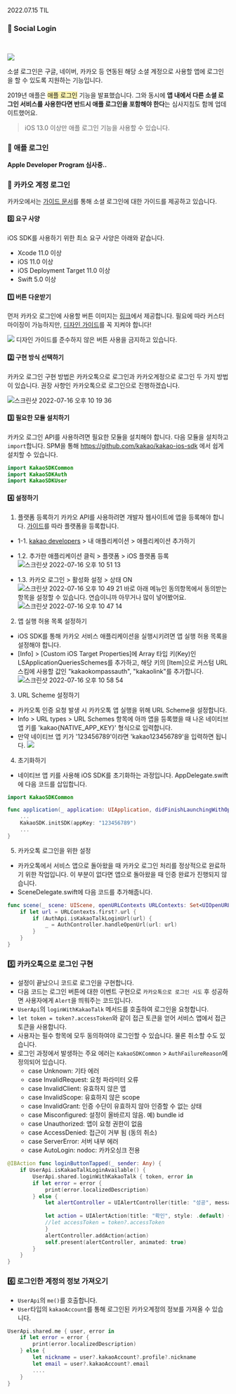 2022.07.15 TIL

### 📌 Social Login
<br>

![](https://www.freecodecamp.org/news/content/images/size/w2000/2021/10/MzBKTcnJA.jpeg)

소셜 로그인은 구글, 네이버, 카카오 등 연동된 해당 소셜 계정으로 사용할 앱에 로그인을 할 수 있도록 지원하는 기능입니다.

2019년 애플은 <span style="background-color:#FFF5B1">애플 로그인</span> 기능을 발표했습니다. 그와 동시에 **앱 내에서 다른 소셜 로그인 서비스를 사용한다면 반드시 애플 로그인을 포함해야 한다**는 심사지침도 함께 업데이트했어요.

> iOS 13.0 이상만 애플 로그인 기능을 사용할 수 있습니다.

### 📌 애플 로그인
**Apple Developer Program 심사중..**

### 📌 카카오 계정 로그인

카카오에서는 [가이드 문서](https://developers.kakao.com/docs/latest/ko/kakaologin/ios)를 통해 소셜 로그인에 대한 가이드를 제공하고 있습니다.

#### **0️⃣ 요구 사양**
iOS SDK를 사용하기 위한 최소 요구 사양은 아래와 같습니다.
- Xcode 11.0 이상
- iOS 11.0 이상
- iOS Deployment Target 11.0 이상
- Swift 5.0 이상

#### **1️⃣ 버튼 다운받기**
먼저 카카오 로그인에 사용할 버튼 이미지는 [링크](https://developers.kakao.com/tool/resource/login)에서 제공합니다. 필요에 따라 커스터마이징이 가능하지만, [디자인 가이드](https://developers.kakao.com/docs/latest/ko/reference/design-guide#login-button)를 꼭 지켜야 합니다!

![](https://developers.kakao.com/docs/latest/ko/assets/style/images/design-guide/login-button-example-color.png)
디자인 가이드를 준수하지 않은 버튼 사용을 금지하고 있습니다.


#### **2️⃣ 구현 방식 선택하기**
카카오 로그인 구현 방법은 카카오톡으로 로그인과 카카오계정으로 로그인 두 가지 방법이 있습니다. 권장 사항인 카카오톡으로 로그인으로 진행하겠습니다.

![스크린샷 2022-07-16 오후 10 19 36](https://user-images.githubusercontent.com/63997044/179356625-f58ee200-34f6-4cb3-8a8d-6eb65d4a6d94.png)


#### **3️⃣ 필요한 모듈 설치하기**
카카오 로그인 API를 사용하려면 필요한 모듈을 설치해야 합니다. 다음 모듈을 설치하고 `import`합니다. SPM을 통해 https://github.com/kakao/kakao-ios-sdk 에서 쉽게 설치할 수 있습니다.
```swift
import KakaoSDKCommon
import KakaoSDKAuth
import KakaoSDKUser
```

#### **4️⃣ 설정하기**
1. 플랫폼 등록하기
카카오 API를 사용하려면 개발자 웹사이트에 앱을 등록해야 합니다. [가이드](https://developers.kakao.com/docs/latest/ko/getting-started/app#platform-ios)를 따라 플랫폼을 등록합니다.

- 1-1. [kakao developers](https://developers.kakao.com/console/app) > 내 애플리케이션 > 애플리케이션 추가하기

- 1.2. 추가한 애플리케이션 클릭 > 플랫폼 > iOS 플랫폼 등록
![스크린샷 2022-07-16 오후 10 51 13](https://user-images.githubusercontent.com/63997044/179357724-76b13998-2bdc-4670-9e41-d8f2cd33129c.png)

- 1.3. 카카오 로그인 > 활성화 설정 > 상태 ON
![스크린샷 2022-07-16 오후 10 49 21](https://user-images.githubusercontent.com/63997044/179357650-8389c81a-5ecd-46e5-9011-e56c3bebe689.png)
바로 아래 메뉴인 동의항목에서 동의받는 항목을 설정할 수 있습니다. 연습이니까 아무거나 많이 넣어봤어요.
![스크린샷 2022-07-16 오후 10 47 14](https://user-images.githubusercontent.com/63997044/179357616-ba48ecc3-25a2-42e4-b9cb-7d87fcde8e42.png)

2. 앱 실행 허용 목록 설정하기
- iOS SDK를 통해 카카오 서비스 애플리케이션을 실행시키려면 앱 실행 허용 목록을 설정해야 합니다. 
- [Info] > [Custom iOS Target Properties]에 Array 타입 키(Key)인 LSApplicationQueriesSchemes를 추가하고, 해당 키의 [Item]으로 커스텀 URL 스킴에 사용할 값인 "kakaokompassauth", "kakaolink"를 추가합니다.
![스크린샷 2022-07-16 오후 10 58 54](https://user-images.githubusercontent.com/63997044/179357991-be1d8afa-bdc3-4c51-8e7b-1dc935f9759f.png)

3. URL Scheme 설정하기
- 카카오톡 인증 요청 발생 시 카카오톡 앱 실행을 위해 URL Scheme을 설정합니다.
- Info > URL types > URL Schemes 항목에 아까 앱을 등록했을 때 나온 네이티브 앱 키를 'kakao{NATIVE_APP_KEY}' 형식으로 입력합니다.
- 만약 네이티브 앱 키가 '123456789'이라면 'kakao123456789'을 입력하면 됩니다.
![](https://developers.kakao.com/docs/latest/ko/assets/style/images/getting-started/getting_started_ios_plist_02.png)

4. 초기화하기
- 네이티브 앱 키를 사용해 iOS SDK를 초기화하는 과정입니다. AppDelegate.swift에 다음 코드를 삽입합니다.
```swift
import KakaoSDKCommon

func application(_ application: UIApplication, didFinishLaunchingWithOptions launchOptions: [UIApplication.LaunchOptionsKey: Any]?) -> Bool {
    ...
    KakaoSDK.initSDK(appKey: "123456789")
    ...
}
```

5. 카카오톡 로그인을 위한 설정
- 카카오톡에서 서비스 앱으로 돌아왔을 때 카카오 로그인 처리를 정상적으로 완료하기 위한 작업입니다. 이 부분이 없다면 앱으로 돌아왔을 때 인증 완료가 진행되지 않습니다.
- SceneDelegate.swift에 다음 코드를 추가해줍니다.
```swift
func scene(_ scene: UIScene, openURLContexts URLContexts: Set<UIOpenURLContext>) {
    if let url = URLContexts.first?.url {
        if (AuthApi.isKakaoTalkLoginUrl(url) {
            _ = AuthController.handleOpenUrl(url: url)
        }
    }
}
```

### **5️⃣ 카카오톡으로 로그인 구현**
- 설정이 끝났으니 코드로 로그인을 구현합니다.
- 다음 코드는 로그인 버튼에 대한 이벤트 구현으로 `카카오톡으로 로그인 시도` 후 성공하면 사용자에게 `Alert`을 띄워주는 코드입니다.
- `UserApi`의 `loginWithKakaoTalk` 메서드를 호출하여 로그인을 요청합니다.
- `let token = token?.accessToken`와 같이 접근 토큰을 얻어 서비스 앱에서 접근토큰을 사용합니다.
- 사용자는 필수 항목에 모두 동의하여야 로그인할 수 있습니다. 물론 취소할 수도 있습니다.
- 로그인 과정에서 발생하는 주요 에러는 `KakaoSDKCommon` > `AuthFailureReason`에 정의되어 있습니다.
    - case Unknown: 기타 에러
    - case InvalidRequest: 요청 파라미터 오류
    - case InvalidClient: 유효하지 않은 앱
    - case InvalidScope: 유효하지 않은 scope
    - case InvalidGrant: 인증 수단이 유효하지 않아 인증할 수 없는 상태
    - case Misconfigured: 설정이 올바르지 않음. 예) bundle id
    - case Unauthorized: 앱이 요청 권한이 없음
    - case AccessDenied: 접근이 거부 됨 (동의 취소)
    - case ServerError: 서버 내부 에러
    - case AutoLogin: nodoc: 카카오싱크 전용
```swift
@IBAction func loginButtonTapped(_ sender: Any) {
    if UserApi.isKakaoTalkLoginAvailable() {
        UserApi.shared.loginWithKakaoTalk { token, error in
        if let error = error {
            print(error.localizedDescription)
        } else {
            let alertController = UIAlertController(title: "성공", message: "카카오톡 로그인에 성공했습니다.", preferredStyle: .alert)
            
            let action = UIAlertAction(title: "확인", style: .default) { _ in
            //let accessToken = token?.accessToken
            }
            alertController.addAction(action)
            self.present(alertController, animated: true)
        }       
    }
}
```

### **6️⃣ 로그인한 계정의 정보 가져오기**
- `UserApi`의 `me()`를 호출합니다.
- `User`타입의 `kakaoAccount`를 통해 로그인된 카카오계정의 정보를 가져올 수 있습니다.
```swift
UserApi.shared.me { user, error in
    if let error = error {
        print(error.localizedDescription)
    } else {
        let nickname = user?.kakaoAccount?.profile?.nickname
        let email = user?.kakaoAccount?.email
        ....
    }
}
```